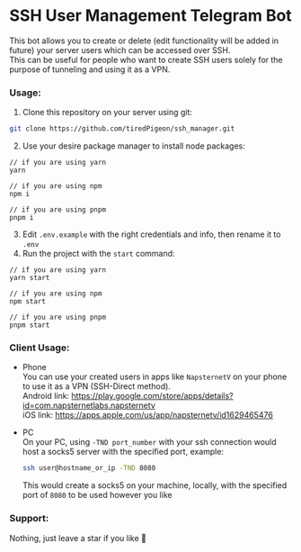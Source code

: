 # SSH User Management Telegram Bot
This bot allows you to create or delete (edit functionality will be added in future) your server users which can be accessed over SSH.  
This can be useful for people who want to create SSH users solely for the purpose of tunneling and using it as a VPN.  

### Usage:
1. Clone this repository on your server using git:
```bash
git clone https://github.com/tiredPigeon/ssh_manager.git
```
2. Use your desire package manager to install node packages:
```
// if you are using yarn
yarn

// if you are using npm
npm i

// if you are using pnpm
pnpm i
```
3. Edit `.env.example` with the right credentials and info, then rename it to `.env`
4. Run the project with the `start` command:
```
// if you are using yarn
yarn start

// if you are using npm
npm start

// if you are using pnpm
pnpm start
```


### Client Usage:
- Phone  
  You can use your created users in apps like `NapsternetV` on your phone to use it as a VPN (SSH-Direct method).  
  Android link: https://play.google.com/store/apps/details?id=com.napsternetlabs.napsternetv  
  iOS link: https://apps.apple.com/us/app/napsternetv/id1629465476

- PC  
  On your PC, using `-TND port_number` with your ssh connection would host a socks5 server with the specified port, example:
  ```bash
  ssh user@hostname_or_ip -TND 8080
  ```
  This would create a socks5 on your machine, locally, with the specified port of `8080` to be used however you like


### Support:
Nothing, just leave a star if you like 🙂
